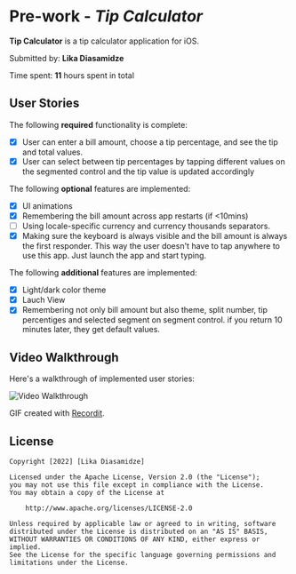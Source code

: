 # Pre-work - *Tip Calculator*

**Tip Calculator** is a tip calculator application for iOS.

Submitted by: **Lika Diasamidze**

Time spent: **11** hours spent in total

## User Stories

The following **required** functionality is complete:

* [x] User can enter a bill amount, choose a tip percentage, and see the tip and total values.
* [x] User can select between tip percentages by tapping different values on the segmented control and the tip value is updated accordingly

The following **optional** features are implemented:

* [x] UI animations
* [x] Remembering the bill amount across app restarts (if <10mins)
* [ ] Using locale-specific currency and currency thousands separators.
* [x] Making sure the keyboard is always visible and the bill amount is always the first responder. This way the user doesn't have to tap anywhere to use this app. Just launch the app and start typing.

The following **additional** features are implemented:

- [x] Light/dark color theme
- [x] Lauch View
- [x] Remembering not only bill amount but also theme, split number, tip percentiges and selected segment on segment control. if you return 10 minutes later, they get default values.

## Video Walkthrough

Here's a walkthrough of implemented user stories:

<img src='http://g.recordit.co/Dw7ikTTb6d.gif' width='' alt='Video Walkthrough' />

GIF created with [Recordit](https://recordit.co/).


## License

    Copyright [2022] [Lika Diasamidze]

    Licensed under the Apache License, Version 2.0 (the "License");
    you may not use this file except in compliance with the License.
    You may obtain a copy of the License at

        http://www.apache.org/licenses/LICENSE-2.0

    Unless required by applicable law or agreed to in writing, software
    distributed under the License is distributed on an "AS IS" BASIS,
    WITHOUT WARRANTIES OR CONDITIONS OF ANY KIND, either express or implied.
    See the License for the specific language governing permissions and
    limitations under the License.
